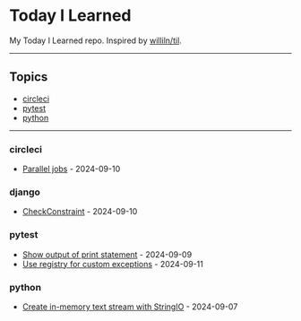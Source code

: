 # Today I Learned

My Today I Learned repo. Inspired by [williln/til](https://github.com/williln/til).

---

## Topics

<!-- toc starts -->

* [circleci](#circleci)
* [pytest](#pytest)
* [python](#python)

<!-- toc ends -->

---

<!-- index starts -->
### circleci

- [Parallel jobs](https://github.com/ontowhee/til/blob/main/circleci/parallel_jobs.md) - 2024-09-10

### django

- [CheckConstraint](https://github.com/ontowhee/til/blob/main/django/checkconstraint.md) - 2024-09-10

### pytest

- [Show output of print statement](https://github.com/ontowhee/til/blob/main/python/show_output_of_print_statement.md) - 2024-09-09
- [Use registry for custom exceptions](https://github.com/ontowhee/til/blob/main/python/registry_for_custom_exceptions.md) - 2024-09-11

### python

- [Create in-memory text stream with StringIO](https://github.com/ontowhee/til/blob/main/python/in_memory_text_stream_with_stringio.md) - 2024-09-07

<!-- index ends -->
